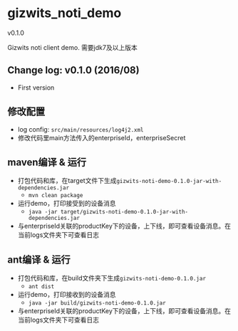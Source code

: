 gizwits_noti_demo
==================
v0.1.0

Gizwits noti client demo.
需要jdk7及以上版本

## Change log: v0.1.0 (2016/08)
* First version 


## 修改配置
* log config: `src/main/resources/log4j2.xml`
* 修改代码里main方法传入的enterpriseId，enterpriseSecret

## maven编译 & 运行
* 打包代码和库，在target文件下生成`gizwits-noti-demo-0.1.0-jar-with-dependencies.jar`
    * `mvn clean package`
* 运行demo，打印接受到的设备消息
    * `java -jar target/gizwits-noti-demo-0.1.0-jar-with-dependencies.jar`
* 与enterpriseId关联的productKey下的设备，上下线，即可查看设备消息。在当前logs文件夹下可查看日志

## ant编译 & 运行
* 打包代码和库，在build文件夹下生成`gizwits-noti-demo-0.1.0.jar`
    * `ant dist`
* 运行demo，打印接收到的设备消息
    * `java -jar build/gizwits-noti-demo-0.1.0.jar`
* 与enterpriseId关联的productKey下的设备，上下线，即可查看设备消息。在当前logs文件夹下可查看日志
